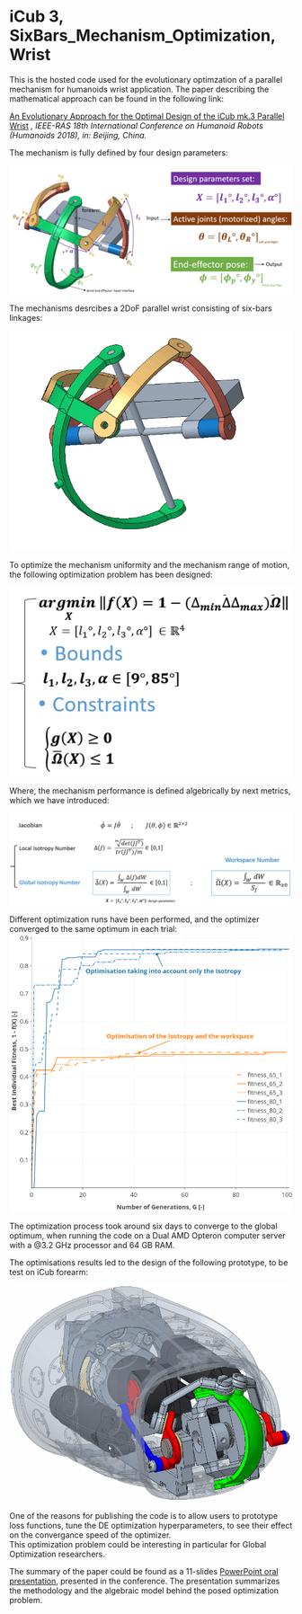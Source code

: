 # iCub 3, SixBars_Mechanism_Optimization, Wrist

This is the hosted code used for the evolutionary optimzation of a parallel mechanism for humanoids wrist application. 
The paper describing the mathematical approach can be found in the following link: 


[An Evolutionary Approach for the Optimal Design of the iCub mk.3 Parallel Wrist](https://www.researchgate.net/publication/328828290_An_Evolutionary_Approach_for_the_Optimal_Design_of_the_iCub_mk3_Parallel_Wrist?_sg=F0NScp3-mFuN89n5agVVzWKT0rdeRGterAEEYnv16CAgX67KeFH7g94dS4oQrIXYybYyCPxhh8xHLA.L__RNrN8yt5nkiSPKjh7KIs3BvnIhKsYuQAo84yzcz17hNp18nWL3_ROQTU1HyshxJXWlxLS0KeoFIn8uIl6yA&_sgd%5Bnc%5D=2&_sgd%5Bncwor%5D=0) 
*, IEEE-RAS 18th International Conference on Humanoid Robots (Humanoids 2018), in: Beijing, China.*

The mechanism is fully defined by four design parameters:


![](media/mech.png)

The mechanisms desrcibes a 2DoF parallel wrist consisting of six-bars linkages: 

![](media/mechanism.gif)

To optimize the mechanism uniformity and the mechanism range of motion, the following optimization problem has been designed: 

![](media/opt_eq.png)

Where, the mechanism performance is defined algebrically by next metrics, which we have introduced: 

![](media/metrics.png)

Different optimization runs have been performed, and the optimizer converged to the same optimum in each trial: 
![](media/OptimisationResidual.png)

The optimization process took around six days to converge to the global optimum, when running the code on a Dual AMD Opteron
computer server with a @3.2 GHz processor and 64 GB RAM. 

The optimisations results led to the design of the following prototype, to be test on iCub forearm: 

![](media/design_coupled.gif)


One of the reasons for publishing the code is to allow users to prototype loss functions, tune the DE optimization hyperparameters, to see their effect on the convergance speed of the optimizer.  
This optimization problem could be interesting in particular for Global Optimization researchers. 

The summary of the paper could be found as a 11-slides [PowerPoint oral presentation](https://www.slideshare.net/RaedBsili/an-evolutionary-approach-for-the-optimal-design-of-the-icub-mk3-parallel-wrist), presented in the conference. 
The presentation summarizes the methodology and the algebraic model behind the posed optimization problem.  

